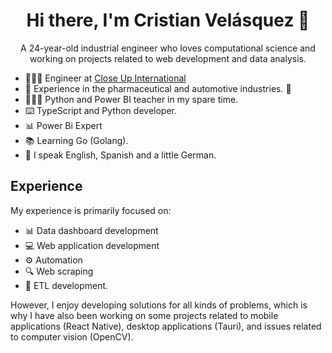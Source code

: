 <h1 align="center"> Hi there, I'm Cristian Velásquez 👋</h1>
<p align="center">A 24-year-old industrial engineer who loves computational science and working on projects related to web development and data analysis.</p>

- 👨🏻‍💻 Engineer at [Close Up International](https://www.close-upinternational.com/)
- 🚗 Experience in the pharmaceutical and automotive industries. 💊
- 👨🏻‍🏫 Python and Power BI teacher in my spare time.
- ⌨️ TypeScript and Python developer.
- 📊 Power Bi Expert
- 📚 Learning Go (Golang).
- 🏅 I speak English, Spanish and a little German.
  
<h2>Experience</h2>

<p>My experience is primarily focused on:</p>

- 📊 Data dashboard development
- 💻 Web application development
- ⚙️ Automation
- 🔍 Web scraping
- 🤖 ETL development.

However, I enjoy developing solutions for all kinds of problems, which is why I have also been working on some projects related to mobile applications (React Native), desktop applications (Tauri), and issues related to computer vision (OpenCV).




